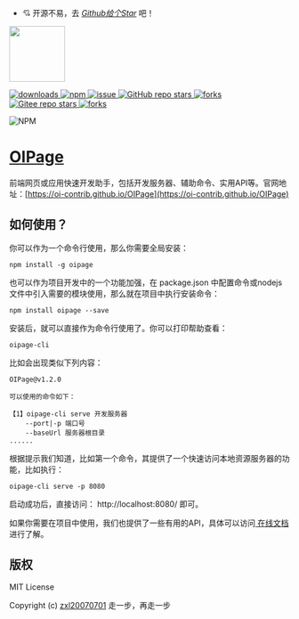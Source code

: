 -   💘 开源不易，去 <i>[Github给个Star](https://github.com/oi-contrib/OIPage) </i>吧！

<img src='https://oi-contrib.github.io/OIPage/images/logo.png' height='100px'/>

<p>
    <a href="https://zxl20070701.github.io/toolbox/#/npm-download?packages=oipage&interval=7">
        <img src="https://img.shields.io/npm/dm/oipage.svg" alt="downloads">
    </a>
    <a href="https://www.npmjs.com/package/oipage">
        <img src="https://img.shields.io/npm/v/oipage.svg" alt="npm">
    </a>
    <a href="https://github.com/oi-contrib/OIPage/issues">
        <img src="https://img.shields.io/github/issues/oi-contrib/OIPage" alt="issue">
    </a>
    <a href="https://github.com/oi-contrib/OIPage" target='_blank'>
        <img alt="GitHub repo stars" src="https://img.shields.io/github/stars/oi-contrib/OIPage?style=social">
    </a>
    <a href="https://github.com/oi-contrib/OIPage">
        <img src="https://img.shields.io/github/forks/oi-contrib/OIPage" alt="forks">
    </a>
     <a href="https://gitee.com/oi-contrib/OIPage" target='_blank'>
        <img alt="Gitee repo stars" src="https://gitee.com/oi-contrib/OIPage/badge/star.svg">
    </a>
    <a href="https://gitee.com/oi-contrib/OIPage">
        <img src="https://gitee.com/oi-contrib/OIPage/badge/fork.svg" alt="forks">
    </a>
</p>

<img src="https://nodei.co/npm/oipage.png?downloads=true&amp;downloadRank=true&amp;stars=true" alt="NPM">

# [OIPage](https://github.com/oi-contrib/OIPage)
前端网页或应用快速开发助手，包括开发服务器、辅助命令、实用API等。官网地址：[https://oi-contrib.github.io/OIPage](https://oi-contrib.github.io/OIPage)

## 如何使用？

你可以作为一个命令行使用，那么你需要全局安装：

```shell
npm install -g oipage
```

也可以作为项目开发中的一个功能加强，在 package.json 中配置命令或nodejs文件中引入需要的模块使用，那么就在项目中执行安装命令：

```shell
npm install oipage --save
```

安装后，就可以直接作为命令行使用了。你可以打印帮助查看：

```shell
oipage-cli
```

比如会出现类似下列内容：

```
OIPage@v1.2.0

可以使用的命令如下：

【1】oipage-cli serve 开发服务器
    --port|-p 端口号
    --baseUrl 服务器根目录
......
```

根据提示我们知道，比如第一个命令，其提供了一个快速访问本地资源服务器的功能，比如执行：

```shell
oipage-cli serve -p 8080
```

启动成功后，直接访问： http://localhost:8080/ 即可。

如果你需要在项目中使用，我们也提供了一些有用的API，具体可以访问[ 在线文档 ](https://oi-contrib.github.io/OIPage)进行了解。

## 版权

MIT License

Copyright (c) [zxl20070701](https://zxl20070701.github.io/notebook/home.html) 走一步，再走一步